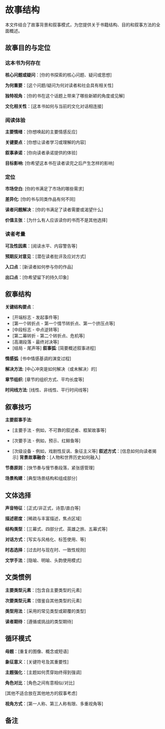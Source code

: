 # 故事结构

本文件结合了故事背景和叙事模式，为您提供关于书籍结构、目的和叙事方法的全面概述。

## 故事目的与定位

### 这本书为何存在

**核心问题或疑问**：[你的书探索的核心问题、疑问或思想]

**为何重要**：[这个问题/疑问为何对读者和社会具有相关性]

**独特视角**：[你的书在这个话题上带来了哪些新颖的角度或见解]

**文化相关性**：[这本书如何与当前的文化对话相连接]

### 阅读体验

**主要情绪**：[你想唤起的主要情感反应]

**关键要点**：[你想让读者学习或理解的内容]

**叙事承诺**：[你向读者承诺提供的体验]

**目标影响**: [你希望这本书在读者读完之后产生怎样的影响]

### 定位

**市场空白**: [你的书满足了市场的哪些需求]

**差异化**: [你的书与同类作品有何不同]

**读者问题解决**：[你的书满足了读者需要或渴望什么]

**价值主张**：[为什么有人应该读你的书而不是其他选择]

### 读者考量

**可及性因素**：[阅读水平、内容警告等]

**预期反对意见**：[潜在读者批评及应对方式]

**入口点**：[新读者如何参与你的作品]

**出口点**：[你希望留下的持久印象]

## 叙事结构

**关键结构要点**：

- [开端标志 - 发起事件等]
- [第一个转折点 - 第一个情节转折点、第一个挤压点等]
- [中段标志 - 中点逆转等]
- [第二幕转折 - 第二个转折点、危机等]
- [高潮段落 - 最终对决等]
- [结局 - 尾声等]
**叙事弧**: [简要概述叙事进程]

**情感弧**: [书中情感基调的演变过程]

**解决方法**: [中心冲突是如何解决（或未解决）的]

**章节组织**: [章节的组织方式、平均长度等]

**时间线方法**: [线性、非线性、平行时间线等]

## 叙事技巧

**主要叙事手法**:

- [主要手法 - 例如，不可靠的叙述者、框架故事等]

- [次要手法 - 例如，预示、红鲱鱼等]
- [次级设备 - 例如，戏剧性反讽、象征主义等]
**叙述方式**：[信息如何向读者揭示]
**背景故事融合**：[人物和世界历史如何融入]

**节奏原则**：[快节奏与慢节奏段落，紧张感管理]

**场景构建**：[典型场景结构和组成部分]

## 文体选择

**声音特征**：[正式/非正式，诗意/直白等]

**描述密度**：[稀疏与丰富描述，焦点区域]

**结构类型**：[三幕式、四部分式、英雄之旅、五幕式等]

**对话方式**：[写实与风格化、标签使用、等]

**时态选择**：[过去时与现在时、一致性规则]

**文学手法**：[隐喻、明喻、头韵使用模式]

## 文类惯例

**主要类型元素**：[包含自主要类型的元素]

**次要类型元素**：[借鉴自其他类型的元素]

**类型用法**：[采用的常见类型或颠覆的类型]

**读者期待**：[遵循或挑战的类型期待]

## 循环模式

**母题**：[重复的图像、概念或短语]

**象征意义**：[关键符号及其重要性]

**主题强化**：[主题如何贯穿始终得到强调]

**角色对比**：[角色之间有意相似/对比]

[其他不适合放在其他地方的叙事考虑]

**视角方式**：[第一人称、第三人称有限、多重视角等]

## 备注